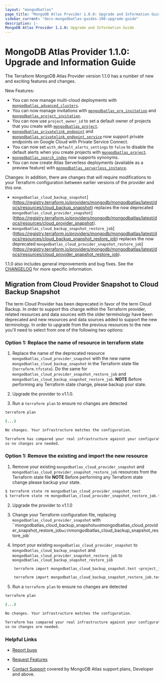 ```yaml
---
layout: "mongodbatlas"
page_title: "MongoDB Atlas Provider 1.0.0: Upgrade and Information Guide"
sidebar_current: "docs-mongodbatlas-guides-100-upgrade-guide"
description: |-
MongoDB Atlas Provider 1.1.0: Upgrade and Information Guide
---
```


# MongoDB Atlas Provider 1.1.0: Upgrade and Information Guide

The Terraform MongoDB Atlas Provider version 1.1.0 has a number of new and exciting features and changes.

New Features:

* You can now manage multi-cloud deployments with [`mongodbatlas_advanced_clusters`](https://registry.terraform.io/providers/mongodb/mongodbatlas/latest/docs/resources/advanced_clusters).
* You can now manage invitations with
[`mongodbatlas_org_invitation`](https://registry.terraform.io/providers/mongodb/mongodbatlas/latest/docs/resources/org_invitation) and [`mongodbatlas_project_invitation`](https://registry.terraform.io/providers/mongodb/mongodbatlas/latest/docs/resources/project_invitation).
* You can now use `project_owner_id` to set a default owner of projects that you create with [`mongodbatlas_project`](https://registry.terraform.io/providers/mongodb/mongodbatlas/latest/docs/resources/project).
* [`mongodbatlas_privatelink_endpoint`](https://registry.terraform.io/providers/mongodb/mongodbatlas/latest/docs/resources/privatelink_endpoint) and [`mongodbatlas_privatelink_endpoint_service`](https://registry.terraform.io/providers/mongodb/mongodbatlas/latest/docs/resources/privatelink_endpoint_service) now support private endpoints on Google Cloud with Private Service Connect.
* You can now set `with_default_alerts_settings` to `false` to disable the default alerts when you create projects with [`mongodbatlas_project`](https://registry.terraform.io/providers/mongodb/mongodbatlas/latest/docs/resources/project).
* [`mongodbatlas_search_index`](https://registry.terraform.io/providers/mongodb/mongodbatlas/latest/docs/resources/search_index) now supports synonyms.
* You can now create Atlas Serverless deployments (available as a preview feature) with [`mongodbatlas_serverless_instance`](https://registry.terraform.io/providers/mongodb/mongodbatlas/latest/docs/resources/serverless_instance).

Changes:
In addition, there are changes that will require modifications to your Terraform configuration between earlier versions of the provider and this one.

* `mongodbatlas_cloud_backup_snapshot`](https://registry.terraform.io/providers/mongodb/mongodbatlas/latest/docs/resources/cloud_backup_snapshot) replaces the now deprecated `mongodbatlas_cloud_provider_snapshot`](https://registry.terraform.io/providers/mongodb/mongodbatlas/latest/docs/resources/cloud_provider_snapshot).
* `mongodbatlas_cloud_backup_snapshot_restore_job`](https://registry.terraform.io/providers/mongodb/mongodbatlas/latest/docs/resources/cloud_backup_snapshot_restore_job) replaces the now deprecated `mongodbatlas_cloud_provider_snapshot_restore_job`](https://registry.terraform.io/providers/mongodb/mongodbatlas/latest/docs/resources/cloud_provider_snapshot_restore_job).

1.1.0 also includes general improvements and bug fixes. See the [CHANGELOG](https://github.com/mongodb/terraform-provider-mongodbatlas/blob/master/CHANGELOG.md) for more specific information.

## Migration from Cloud Provider Snapshot to Cloud Backup Snapshot

The term Cloud Provider has been deprecated in favor of the term Cloud Backup.  In order to support this change within the Terraform provider, related resources and data sources with the older terminology have been deprecated and new resources and data sources added to support the new terminology.  In order to upgrade from the previous resources to the new you'll need to select from one of the following two options:

### Option 1: Replace the name of resource in terraform state

1. Replace the name of the deprecated resource `mongodbatlas_cloud_provider_snapshot` with the new name `mongodbatlas_cloud_backup_snapshot` in the Terraform state file (`terraform.tfstate`).  Do the same for `mongodbatlas_cloud_provider_snapshot_restore_job` and `mongodbatlas_cloud_backup_snapshot_restore_job`.
   **NOTE** Before performing any Terraform state change, please backup your state.

2. Upgrade the provider to v1.1.0.

3. Run a `terraform plan` to ensure no changes are detected

```bash
terraform plan

(...)

No changes. Your infrastructure matches the configuration.

Terraform has compared your real infrastructure against your configuration and found no differences,
so no changes are needed.
```

### Option 1:  Remove the existing and import the new resource

1. Remove your existing `mongodbatlas_cloud_provider_snapshot` and `mongodbatlas_cloud_provider_snapshot_restore_job` resources from the Terraform state file
   **NOTE** Before performing any Terraform state change please backup your state.

```bash
$ terraform state rm mongodbatlas_cloud_provider_snapshot.test
$ terraform state rm mongodbatlas_cloud_provider_snapshot_restore_job.test

```

2. Upgrade the provider to v1.1.0

3. Change your Terraform configuration file, replacing `mongodbatlas_cloud_provider_snapshot` with ``mongodbatlas_cloud_backup_snapshot` and `mongodbatlas_cloud_provider_snapshot_restore_job` with `mongodbatlas_cloud_backup_snapshot_restore_job`

4. Import your existing `mongodbatlas_cloud_provider_snapshot` to `mongodbatlas_cloud_backup_snapshot` and `mongodbatlas_cloud_provider_snapshot_restore_job` to `mongodbatlas_cloud_backup_snapshot_restore_job`
```bash
    terraform import mongodbatlas_cloud_backup_snapshot.test <project_id>-<cluster_name>-<snapshot_id>
```
```bash
    terraform import mongodbatlas_cloud_backup_snapshot_restore_job.test <project_id>-<cluster_name>-<job_id>
```

5. Run a `terraform plan` to ensure no changes are detected

```bash
terraform plan

(...)

No changes. Your infrastructure matches the configuration.

Terraform has compared your real infrastructure against your configuration and found no differences,
so no changes are needed.
```

### Helpful Links

* [Report bugs](https://github.com/mongodb/terraform-provider-mongodbatlas/issues)

* [Request Features](https://feedback.mongodb.com/forums/924145-atlas?category_id=370723)

* [Contact Support](https://docs.atlas.mongodb.com/support/) covered by MongoDB Atlas support plans, Developer and above.